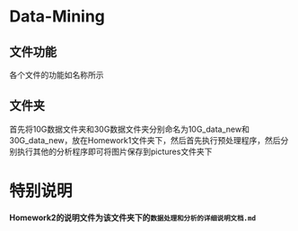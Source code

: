 # Data-Mining
## 文件功能
  各个文件的功能如名称所示
## 文件夹
  首先将10G数据文件夹和30G数据文件夹分别命名为10G_data_new和30G_data_new，放在Homework1文件夹下，然后首先执行预处理程序，然后分别执行其他的分析程序即可将图片保存到pictures文件夹下
# 特别说明
  **Homework2的说明文件为该文件夹下的```数据处理和分析的详细说明文档.md```**